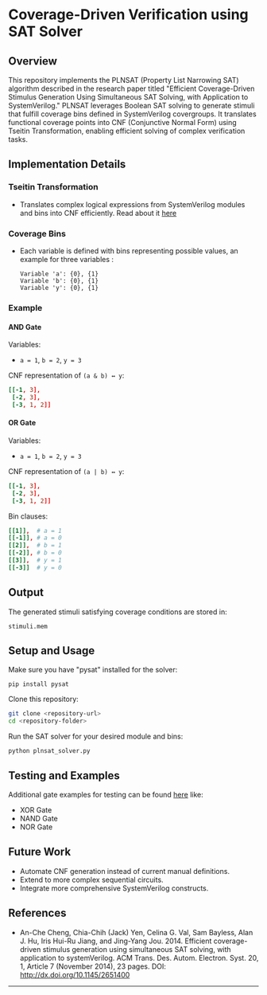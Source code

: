 # Coverage-Driven Verification using SAT Solver

## Overview

This repository implements the PLNSAT (Property List Narrowing SAT) algorithm described in the research paper titled "Efficient Coverage-Driven Stimulus Generation Using Simultaneous SAT Solving, with Application to SystemVerilog." PLNSAT leverages Boolean SAT solving to generate stimuli that fulfill coverage bins defined in SystemVerilog covergroups. It translates functional coverage points into CNF (Conjunctive Normal Form) using Tseitin Transformation, enabling efficient solving of complex verification tasks.


## Implementation Details

### Tseitin Transformation

* Translates complex logical expressions from SystemVerilog modules and bins into CNF efficiently. Read about it [here](https://en.wikipedia.org/wiki/Tseytin_transformation)

### Coverage Bins

* Each variable is defined with bins representing possible values, an example for three variables :

  ```
  Variable 'a': {0}, {1}
  Variable 'b': {0}, {1}
  Variable 'y': {0}, {1}
  ```

### Example

#### AND Gate

Variables:

* `a = 1`, `b = 2`, `y = 3`

CNF representation of `(a & b) ↔ y`:

```cnf
[[-1, 3],
 [-2, 3],
 [-3, 1, 2]]
```

#### OR Gate

Variables:

* `a = 1`, `b = 2`, `y = 3`

CNF representation of `(a | b) ↔ y`:

```cnf
[[-1, 3],
 [-2, 3],
 [-3, 1, 2]]
```

Bin clauses:

```cnf
[[1]],  # a = 1
[[-1]], # a = 0
[[2]],  # b = 1
[[-2]], # b = 0
[[3]],  # y = 1
[[-3]]  # y = 0
```

## Output

The generated stimuli satisfying coverage conditions are stored in:

```
stimuli.mem
```

## Setup and Usage

Make sure you have "pysat" installed for the solver:

```
pip install pysat
```
Clone this repository:

```bash
git clone <repository-url>
cd <repository-folder>
```

Run the SAT solver for your desired module and bins:

```
python plnsat_solver.py
```

## Testing and Examples

Additional gate examples for testing can be found [here](https://en.wikipedia.org/wiki/Tseytin_transformation#Gate_sub-expressions) like:

* XOR Gate
* NAND Gate
* NOR Gate

## Future Work

* Automate CNF generation instead of current manual definitions.
* Extend to more complex sequential circuits.
* Integrate more comprehensive SystemVerilog constructs.

## References

* An-Che Cheng, Chia-Chih (Jack) Yen, Celina G. Val, Sam Bayless, Alan J. Hu, Iris Hui-Ru Jiang, and
Jing-Yang Jou. 2014. Efficient coverage-driven stimulus generation using simultaneous SAT solving, with
application to systemVerilog. ACM Trans. Des. Autom. Electron. Syst. 20, 1, Article 7 (November 2014), 23
pages.
DOI: http://dx.doi.org/10.1145/2651400

---

